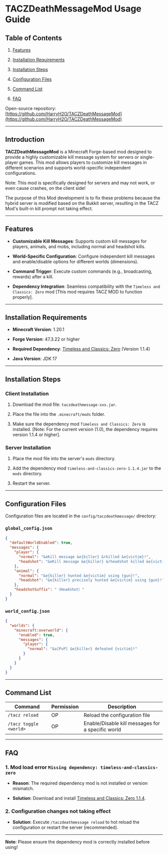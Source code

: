 # TACZDeathMessageMod Usage Guide

## Table of Contents

1. [Features](#features)

2. [Installation Requirements](#installation-requirements)

3. [Installation Steps](#installation-steps)

4. [Configuration Files](#configuration-files)

5. [Command List](#command-list)

6. [FAQ](#faq)

Open-source repository: [https://github.com/HarryH2O/TACZDeathMessageMod](https://github.com/HarryH2O/TACZDeathMessageMod)

---

## Introduction

**TACZDeathMessageMod** is a Minecraft Forge-based mod designed to provide a highly customizable kill message system for servers or single-player games. This mod allows players to customize kill messages in different scenarios and supports world-specific independent configurations.

Note: 
This mod is specifically designed for servers and may not work, or even cause crashes, on the client side!

The purpose of this Mod development is to fix these problems because the hybrid server is modified based on the Bukkit server, resulting in the TACZ Mod's built-in kill prompt not taking effect.

---

## Features

- **Customizable Kill Messages**: Supports custom kill messages for players, animals, and mobs, including normal and headshot kills.
  
- **World-Specific Configuration**: Configure independent kill messages and enable/disable options for different worlds (dimensions).

- **Command Trigger**: Execute custom commands (e.g., broadcasting, rewards) after a kill.

- **Dependency Integration**: Seamless compatibility with the `Timeless and Classics: Zero` mod [This mod requires TACZ MOD to function properly].

---

## Installation Requirements

- **Minecraft Version**: 1.20.1

- **Forge Version**: 47.3.22 or higher

- **Required Dependency**: [Timeless and Classics: Zero](https://www.curseforge.com/minecraft/mc-mods/timeless-and-classics-zero) (Version 1.1.4)

- **Java Version**: JDK 17

---

## Installation Steps

### Client Installation

1. Download the mod file: `taczdeathmessage-xxx.jar`.

2. Place the file into the `.minecraft/mods` folder.

3. Make sure the dependency mod `Timeless and Classics: Zero` is installed. [Note: For the current version (1.0), the dependency requires version 1.1.4 or higher].

### Server Installation

1. Place the mod file into the server's `mods` directory.

2. Add the dependency mod `timeless-and-classics-zero-1.1.4.jar` to the `mods` directory.

3. Restart the server.

---

## Configuration Files

Configuration files are located in the `config/taczdeathmessage/` directory:

### `global_config.json`

```json
{
  "defaultWorldEnabled": true,
  "messages": {
    "player": {
      "normal": "&eKill message &e{killer} &rkilled &e{victim}!",
      "headshot": "&eKill message &e{killer} &rheadshot killed &e{victim}!"
    },
    "animal": {
      "normal": "&e{killer} hunted &e{victim} using {gun}!",
      "headshot": "&e{killer} precisely hunted &e{victim} using {gun}!"
    },
    "headshotSuffix": "（Headshot）"
  }
}
```

### `world_config.json`

```json
{
  "worlds": {
    "minecraft:overworld": {
      "enabled": true,
      "messages": {
        "player": {
          "normal": "&a[PvP] &e{killer} defeated {victim}!"
        }
      }
    }
  }
}
```

---

## Command List

| Command | Permission | Description |
|---------|------------|-------------|
| `/tacz reload` | OP | Reload the configuration file |
| `/tacz toggle <world>` | OP | Enable/Disable kill messages for a specific world |

---

## FAQ

### 1. Mod load error `Missing dependency: timeless-and-classics-zero`

- **Reason**: The required dependency mod is not installed or version mismatch.

- **Solution**: Download and install [Timeless and Classics: Zero 1.1.4](https://www.curseforge.com/minecraft/mc-mods/timeless-and-classics-zero/files/5529117).

### 2. Configuration changes not taking effect

- **Solution**: Execute `/taczdeathmessage reload` to hot reload the configuration or restart the server (recommended).

---

**Note**: Please ensure the dependency mod is correctly installed before using!

